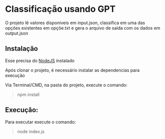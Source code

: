 
# Classificação usando GPT 

O projeto lê valores disponíveis em input.json, classifica em uma das opções existentes em opçõe.txt e gera o arquivo de saída com os dados em output.json


## Instalação

Esse precisa do [NodeJS](https://nodejs.org/) instalado

Após clonar o projeto, é necessário instalar as dependencias para execução

Via Terminal/CMD, na pasta do projeto, execute o comando:

> npm install



## Execução:

Para executar execute o comando:

> node index.js

